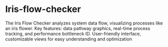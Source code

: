 # Iris-flow-checker
The Iris Flow Checker analyzes system data flow, visualizing processes like an iris flower. Key features: data pathway graphics, real-time process tracking, and performance bottleneck ID. User-friendly interface, customizable views for easy understanding and optimization
